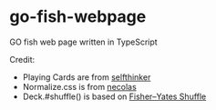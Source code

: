 # go-fish-webpage

GO fish web page written in TypeScript

Credit:

- Playing Cards are from [selfthinker](https://github.com/selfthinker/CSS-Playing-Cards)
- Normalize.css is from [necolas](github.com/necolas/normalize.css)
- Deck.#shuffle() is based on [Fisher–Yates Shuffle](https://bost.ocks.org/mike/shuffle/)
